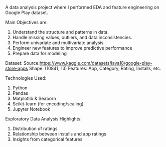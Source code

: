 A data analysis project where I performed EDA and feature engineering on Google Play dataset.


Main Objectives are:
1. Understand the structure and patterns in data.
2. Handle missing values, outliers, and data inconsistencies.
3. Perform univariate and multivariate analysis
4. Engineer new features to improve predictive performance
5. Prepare data for modeling

Dataset:
Source:https://www.kaggle.com/datasets/lava18/google-play-store-apps
Shape: (10841, 13)
Features: App, Category, Rating, Installs, etc.

Technologies Used:
1. Python
2. Pandas
3. Matplotlib & Seaborn
4. Scikit-learn (for encoding/scaling)
5. Jupyter Notebook

Exploratory Data Analysis Highlights:
1. Distribution of ratings
2. Relationship between installs and app ratings
3. Insights from categorical features




